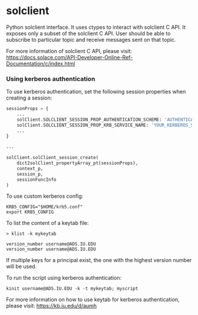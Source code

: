# solclient

Python solclient interface. It uses ctypes to interact with solclient C API. It exposes only a subset of the solclient C API. User should be able to subscribe to particular topic and receive messages sent on that topic.

For more information of solclient C API, please visit: https://docs.solace.com/API-Developer-Online-Ref-Documentation/c/index.html

### Using kerberos authentication

To use kerberos authentication, set the following session properties when creating a session:

```python
sessionProps = {
    ... 
    solClient.SOLCLIENT_SESSION_PROP_AUTHENTICATION_SCHEME: 'AUTHENTICATION_SCHEME_GSS_KRB',
    solClient.SOLCLIENT_SESSION_PROP_KRB_SERVICE_NAME: 'YOUR_KERBEROS_SERVICE_NAME',
    ...
}

...
    
solClient.solClient_session_create(
    dict2solClient_propertyArray_pt(sessionProps),
    context_p,
    session_p,
    sessionFuncInfo
)
```

To use custom kerberos config:

```
KRB5_CONFIG="$HOME/krb5.conf"
export KRB5_CONFIG
```

To list the content of a keytab file:

```
> klist -k mykeytab

version_number username@ADS.IU.EDU
version_number username@ADS.IU.EDU
```

If multiple keys for a principal exist, the one with the highest version number will be used.

To run the script using kerberos authentication:

```
kinit username@ADS.IU.EDU -k -t mykeytab; myscript
```

For more information on how to use keytab for kerberos authentication, please visit: https://kb.iu.edu/d/aumh
